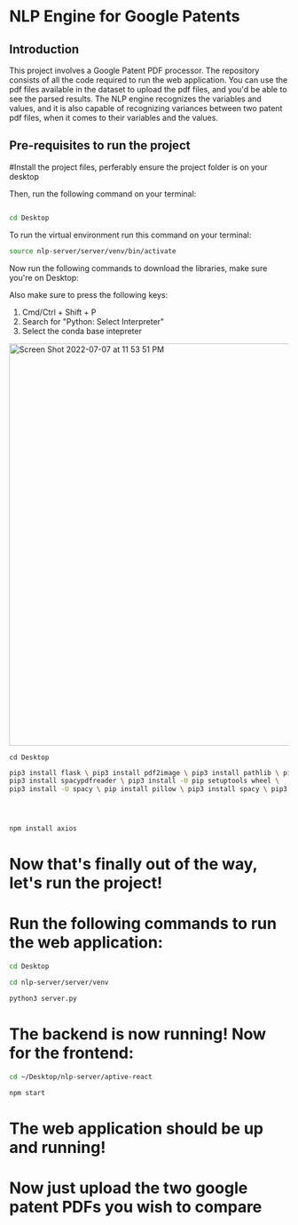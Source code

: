 # NLP Engine for Google Patents

## Introduction

This project involves a Google Patent PDF processor. The repository consists of all the code required to run the web application. You can use the pdf files available in the dataset to upload the pdf files, and you'd be able to see the parsed results. The NLP engine recognizes the variables and values, and it is also capable of recognizing variances between two patent pdf files, when it comes to their variables and the values. 

## Pre-requisites to run the project

#Install the project files, perferably ensure the project folder is on your desktop

Then, run the following command on your terminal:
```bash

cd Desktop
```

To run the virtual environment run this command on your terminal:
```bash
source nlp-server/server/venv/bin/activate
```

Now run the following commands to download the libraries, make sure you're on Desktop:

Also make sure to press the following keys:

1. Cmd/Ctrl + Shift + P
2. Search for "Python: Select Interpreter" 
3. Select the conda base intepreter

<img width="724" alt="Screen Shot 2022-07-07 at 11 53 51 PM" src="https://user-images.githubusercontent.com/87118726/177869719-8862418a-0980-4155-96b2-2cfe314af43c.png">

```
cd Desktop
```
``` bash
pip3 install flask \ pip3 install pdf2image \ pip3 install pathlib \ pip3 install flask_cors \
pip3 install spacypdfreader \ pip3 install -U pip setuptools wheel \ 
pip3 install -U spacy \ pip install pillow \ pip3 install spacy \ pip3 install pytesseract





```



``` bash
npm install axios
```

# Now that's finally out of the way, let's run the project!
# Run the following commands to run the web application:

``` bash
cd Desktop
```
``` bash
cd nlp-server/server/venv
```
``` bash
python3 server.py
```
# The backend is now running! Now for the frontend: 
``` bash
cd ~/Desktop/nlp-server/aptive-react 
```
``` bash
npm start
```
# The web application should be up and running!
# Now just upload the two google patent PDFs you wish to compare


